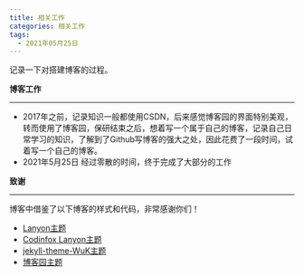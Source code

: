 ```yaml
---
title: 相关工作
categories: 相关工作
tags:
  - 2021年05月25日
---
```


记录一下对搭建博客的过程。

**博客工作**
<hr/>

* 2017年之前，记录知识一般都使用CSDN，后来感觉博客园的界面特别美观，转而使用了博客园，保研结束之后，想着写一个属于自己的博客，记录自己日常学习的知识，了解到了Github写博客的强大之处，因此花费了一段时间，试着写一个自己的博客。
* 2021年5月25日 经过零散的时间，终于完成了大部分的工作
  
**致谢**
<hr/>

博客中借鉴了以下博客的样式和代码，非常感谢你们！
* [Lanyon主题](http://jekyllthemes.org/themes/lanyon/)
* [Codinfox Lanyon主题](http://jekyllthemes.org/themes/codinfox-lanyon/)
* [jekyll-theme-WuK主题](http://jekyllthemes.org/themes/wu-kan/)
* [博客园主题](https://www.cnblogs.com/cxwpluto/)
